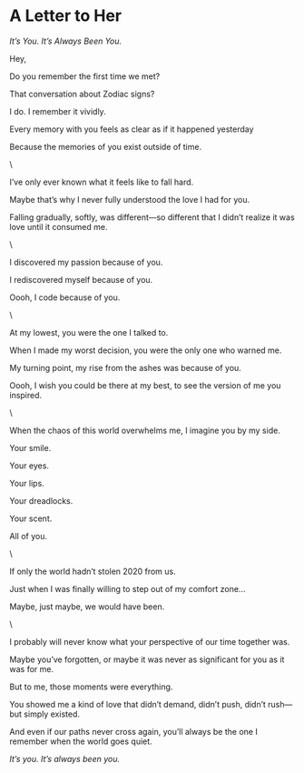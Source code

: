 # A Letter to Her

*It’s You. It’s Always Been You.*

Hey,

Do you remember the first time we met?

That conversation about Zodiac signs?

I do. I remember it vividly.

Every memory with you feels as clear as if it happened yesterday

Because the memories of you exist outside of time.

\

I’ve only ever known what it feels like to fall hard.

Maybe that’s why I never fully understood the love I had for you.

Falling gradually, softly, was different—so different that I didn’t realize it was love until it consumed me.

\

I discovered my passion because of you.

I rediscovered myself because of you.

Oooh, I code because of you.

\

At my lowest, you were the one I talked to.

When I made my worst decision, you were the only one who warned me.

My turning point, my rise from the ashes was because of you.

Oooh, I wish you could be there at my best, to see the version of me you inspired.

\

When the chaos of this world overwhelms me, I imagine you by my side.

Your smile.

Your eyes.

Your lips.

Your dreadlocks.

Your scent.

All of you.

\

If only the world hadn’t stolen 2020 from us.

Just when I was finally willing to step out of my comfort zone...

Maybe, just maybe, we would have been.

\

I probably will never know what your perspective of our time together was.

Maybe you’ve forgotten, or maybe it was never as significant for you as it was for me.

But to me, those moments were everything.

You showed me a kind of love that didn’t demand, didn’t push, didn’t rush—but simply existed.

And even if our paths never cross again, you’ll always be the one I remember when the world goes quiet.

*It’s you. It’s always been you.*
